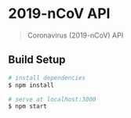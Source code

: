 # 2019-nCoV API

> Coronavirus (2019-nCoV) API

## Build Setup

``` bash
# install dependencies
$ npm install

# serve at localhost:3000
$ npm start
```
